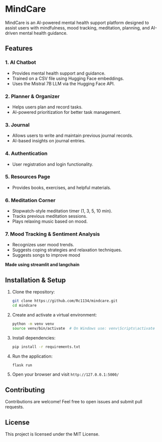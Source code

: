 # MindCare

MindCare is an AI-powered mental health support platform designed to assist users with mindfulness, mood tracking, meditation, planning, and AI-driven mental health guidance.

## Features

### 1. **AI Chatbot**
- Provides mental health support and guidance.
- Trained on a CSV file using Hugging Face embeddings.
- Uses the Mistral 7B LLM via the Hugging Face API.

### 2. **Planner & Organizer**
- Helps users plan and record tasks.
- AI-powered prioritization for better task management.

### 3. **Journal**
- Allows users to write and maintain previous journal records.
- AI-based insights on journal entries.

### 4. **Authentication**
- User registration and login functionality.

### 5. **Resources Page**
- Provides books, exercises, and helpful materials.

### 6. **Meditation Corner**
- Stopwatch-style meditation timer (1, 3, 5, 10 min).
- Tracks previous meditation sessions.
- Plays relaxing music based on mood.

### 7. **Mood Tracking & Sentiment Analysis**
- Recognizes user mood trends.
- Suggests coping strategies and relaxation techniques.
- Suggests songs to improve mood



**Made using streamlit and langchain**

## Installation & Setup

1. Clone the repository:
   ```sh
   git clone https://github.com/Rc1134/mindcare.git
   cd mindcare
   ```

2. Create and activate a virtual environment:
   ```sh
   python -m venv venv
   source venv/bin/activate  # On Windows use: venv\Scripts\activate
   ```

3. Install dependencies:
   ```sh
   pip install -r requirements.txt
   ```

4. Run the application:
   ```sh
   flask run
   ```

5. Open your browser and visit `http://127.0.0.1:5000/`

## Contributing
Contributions are welcome! Feel free to open issues and submit pull requests.

## License
This project is licensed under the MIT License.

